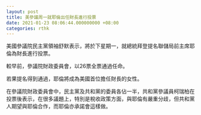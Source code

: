 ```yaml
---
layout: post
title: 美參議周一就耶倫出任財長進行投票
date: 2021-01-23 08:06:44.000000000 +08:00
categories: rthk
---
```


美國參議院民主黨領袖舒默表示，將於下星期一，就總統拜登提名聯儲局前主席耶倫為財長進行投票。

較早前，參議院財政委員會，以26票全票通過任命。

若果提名得到通過，耶倫將成為美國首位擔任財長的女性。

在參議院財政委員會中，民主黨及共和黨的委員各佔一半，共和黨參議員柯瑞柏在投票後表示，在很多議題上，特別是稅收政策方面，與耶倫有嚴重分歧，但共和黨人期望與耶倫合作，而耶倫亦承諾會這樣做。

